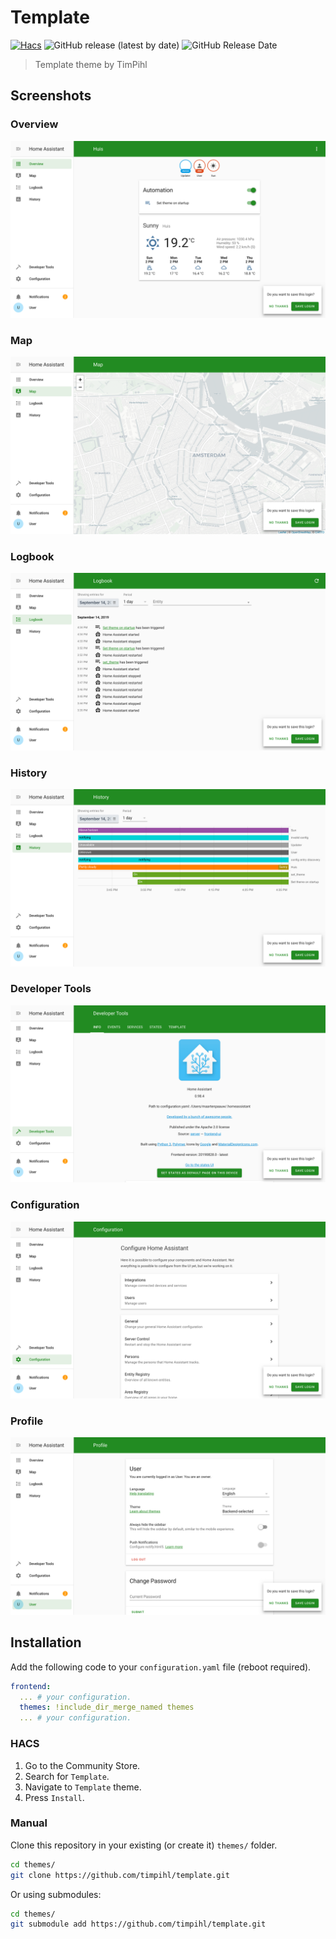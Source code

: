 # Template

[![Hacs](https://img.shields.io/badge/HACS-Custom-41BDF5.svg?style=for-the-badge)](https://github.com/hacs/integration)
![GitHub release (latest by date)](https://img.shields.io/github/v/release/timpihl/template?style=for-the-badge) 
![GitHub Release Date](https://img.shields.io/github/release-date/timpihl/template?style=for-the-badge)

> Template theme by TimPihl

## Screenshots

### Overview

![Theme - Overview](https://raw.githubusercontent.com/timpihl/template/master/docs/theme-overview.png)

### Map

![Theme - Map](https://raw.githubusercontent.com/timpihl/template/master/docs/theme-map.png)

### Logbook

![Theme - Logbook](https://raw.githubusercontent.com/timpihl/template/master/docs/theme-logbook.png)

### History

![Theme - History](https://raw.githubusercontent.com/timpihl/template/master/docs/theme-history.png)

### Developer Tools

![Theme - Developer Tools](https://raw.githubusercontent.com/timpihl/template/master/docs/theme-developer-tools.png)

### Configuration

![Theme - Configuration](https://raw.githubusercontent.com/timpihl/template/master/docs/theme-configuration.png)

### Profile

![Theme - Profile](https://raw.githubusercontent.com/timpihl/template/master/docs/theme-profile.png)

## Installation

Add the following code to your `configuration.yaml` file (reboot required).

```yaml
frontend:
  ... # your configuration.
  themes: !include_dir_merge_named themes
  ... # your configuration.
```

### HACS

1. Go to the Community Store.
2. Search for `Template`.
3. Navigate to `Template` theme.
4. Press `Install`.

### Manual

Clone this repository in your existing (or create it) `themes/` folder.

```bash
cd themes/
git clone https://github.com/timpihl/template.git
```

Or using submodules:

```bash
cd themes/
git submodule add https://github.com/timpihl/template.git
```
